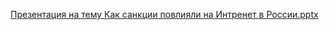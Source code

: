 [Презентация на тему Как санкции повлияли на Интренет в России.pptx](https://github.com/Eroshevskiy/eroshevskiy205/files/8256656/default.pptx)
